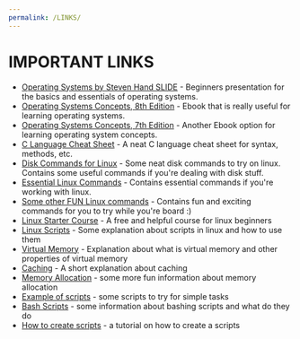 ```yaml
---
permalink: /LINKS/
---
```


# IMPORTANT LINKS
- [Operating Systems by Steven Hand SLIDE](https://www.cl.cam.ac.uk/teaching/1011/OpSystems/os1a-slides.pdf) - Beginners presentation for the basics and essentials of operating systems.
- [Operating Systems Concepts, 8th Edition](http://web.cse.ohio-state.edu/~soundarajan.1/courses/3430/silberschatz8thedition.pdf) -  Ebook that is really useful for learning operating systems.
- [Operating Systems Concepts, 7th Edition](http://www.cs.put.poznan.pl/akobusinska/downloads/Operating_Systems_Concepts.pdf) - Another Ebook option for learning operating system concepts.
- [C Language Cheat Sheet](https://developerinsider.co/c-programming-language-cheat-sheet/) - A neat C language cheat sheet for syntax, methods, etc.
- [Disk Commands for Linux](https://www.binarytides.com/linux-command-check-disk-partitions/) - Some neat disk commands to try on linux. Contains some useful commands if you're dealing with disk stuff.
- [Essential Linux Commands](https://www.howtogeek.com/412055/37-important-linux-commands-you-should-know/) - Contains essential commands if you're working with linux.
- [Some other FUN Linux commands](https://www.lifewire.com/linux-commands-for-navigating-file-system-4027320) - Contains fun and exciting commands for you to try while you're board :)
- [Linux Starter Course](https://training.linuxfoundation.org/training/introduction-to-linux/) - A free and helpful course for linux beginners
- [Linux Scripts](https://docs.csc.fi/support/tutorials/env-guide/linux-bash-scripts/) - Some explanation about scripts in linux and how to use them
- [Virtual Memory](https://en.wikipedia.org/wiki/Virtual_memory) - Explanation about what is virtual memory and other properties of virtual memory
- [Caching](https://www.tutorialspoint.com/What-is-caching) - A short explanation about caching
- [Memory Allocation](https://www.tutorialspoint.com/operating_system/os_memory_management.htm) - some more fun information about memory allocation
- [Example of scripts](https://www.linuxtopia.org/online_books/advanced_bash_scripting_guide/internal.html) - some scripts to try for simple tasks
- [Bash Scripts](https://ryanstutorials.net/bash-scripting-tutorial/bash-script.php) - some information about bashing scripts and what do they do
- [How to create scripts](https://www.guru99.com/introduction-to-shell-scripting.html) - a tutorial on how to create a scripts
